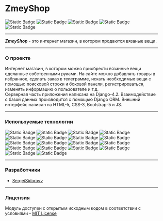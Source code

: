 # ZmeyShop
![Static Badge](https://img.shields.io/badge/python-3.10-geen)
![Static Badge](https://img.shields.io/badge/pip-24.0-geen)
![Static Badge](https://img.shields.io/badge/license-MIT-geen)
![Static Badge](https://img.shields.io/badge/version-1.0-geen)
![Static Badge](https://img.shields.io/badge/coverage-97-geen)
___

***ZmeyShop*** - это интернет магазин, в котором продаются вязаные вещи.
___
### **О проекте**
Интернет магазин, в котором можно приобрести вязанные вещи сделанные собственными руками.
На сайте можно добавлять товары в избранное, сделать заказ в телеграмме, искать необходимые вещи с помощью поисковой строки и боковой панели, регистрироваться, изменять информацию о пользователе и т.д. \
Серверная часть приложения написана на Django-4.2. Взаимодействие с базой данных производится с помощью Django ORM. Внешний интерфейс написан на HTML-5, CSS-3, Bootstrap-5 и JS.  
___
### **Используемые технологии**
![Static Badge](https://img.shields.io/badge/python-3.10-blue)
![Static Badge](https://img.shields.io/badge/django-4.2-blue)
![Static Badge](https://img.shields.io/badge/postgresql-15-blue)
![Static Badge](https://img.shields.io/badge/psycopg-3.1.18-blue)
![Static Badge](https://img.shields.io/badge/django_orm-4.2-blue)
![Static Badge](https://img.shields.io/badge/redis-5.0-blue)
![Static Badge](https://img.shields.io/badge/docker-25.0-blue)
![Static Badge](https://img.shields.io/badge/docker_compose-2.24-blue)
![Static Badge](https://img.shields.io/badge/coverage-7.4-blue)
![Static Badge](https://img.shields.io/badge/tests-unittest-blue)
![Static Badge](https://img.shields.io/badge/linting-pylint-blue)
![Static Badge](https://img.shields.io/badge/logs-logging-blue)
![Static Badge](https://img.shields.io/badge/HTML-5-blue)
![Static Badge](https://img.shields.io/badge/CSS-3-blue)
![Static Badge](https://img.shields.io/badge/Bootstrap-5-blue)
![Static Badge](https://img.shields.io/badge/JS-ES6-blue)
![Static Badge](https://img.shields.io/badge/Pillow-10.1-blue)
![Static Badge](https://img.shields.io/badge/python_dotenv-1.0-blue)


____
### **Разработчики**
- [SergeiSidorovv](https://github.com/SergeiSidorovv)
___
### **Лицензия**
Модуль доступен с открытым исходным кодом в соответствии с условиями - [MIT License](https://github.com/SergeiSidorovv/zmey_shop/blob/main/LICENSE.txt)